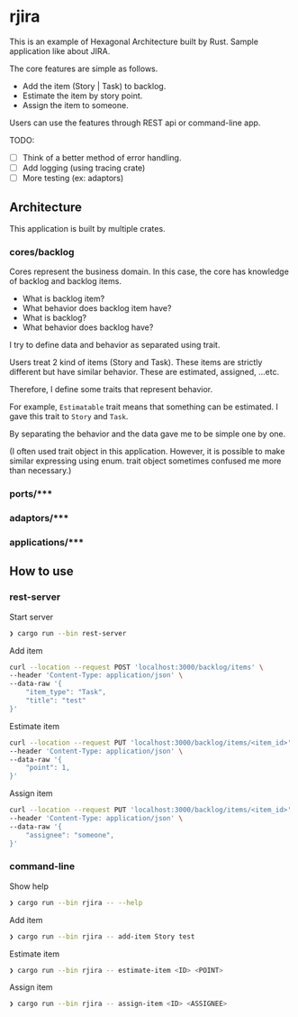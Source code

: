 # rjira

This is an example of Hexagonal Architecture built by Rust.
Sample application like about JIRA.

The core features are simple as follows.

- Add the item (Story | Task) to backlog.
- Estimate the item by story point.
- Assign the item to someone.

Users can use the features through REST api or command-line app.

TODO:

- [ ] Think of a better method of error handling.
- [ ] Add logging (using tracing crate)
- [ ] More testing (ex: adaptors)

## Architecture

This application is built by multiple crates.

### cores/backlog

Cores represent the business domain.
In this case, the core has knowledge of backlog and backlog items.

- What is backlog item?
- What behavior does backlog item have?
- What is backlog?
- What behavior does backlog have?

I try to define data and behavior as separated using trait.

Users treat 2 kind of items (Story and Task).
These items are strictly different but have similar behavior.
These are estimated, assigned, ...etc.

Therefore, I define some traits that represent behavior.

For example, `Estimatable` trait means that something can be estimated.
I gave this trait to `Story` and `Task`.

By separating the behavior and the data gave me to be simple one by one.

(I often used trait object in this application.
However, it is possible to make similar expressing using enum.
trait object sometimes confused me more than necessary.)

### ports/***

### adaptors/***

### applications/***

## How to use

### rest-server

Start server

```sh
❯ cargo run --bin rest-server
```

Add item

```sh
curl --location --request POST 'localhost:3000/backlog/items' \
--header 'Content-Type: application/json' \
--data-raw '{
    "item_type": "Task",
    "title": "test"
}'
```

Estimate item

```sh
curl --location --request PUT 'localhost:3000/backlog/items/<item_id>' \
--header 'Content-Type: application/json' \
--data-raw '{
    "point": 1,
}'
```

Assign item

```sh
curl --location --request PUT 'localhost:3000/backlog/items/<item_id>' \
--header 'Content-Type: application/json' \
--data-raw '{
    "assignee": "someone",
}'
```

### command-line

Show help

```sh
❯ cargo run --bin rjira -- --help
```

Add item

```sh
❯ cargo run --bin rjira -- add-item Story test
```

Estimate item

```sh
❯ cargo run --bin rjira -- estimate-item <ID> <POINT>
```

Assign item

```sh
❯ cargo run --bin rjira -- assign-item <ID> <ASSIGNEE>
```
